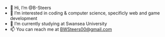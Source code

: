 - 👋 Hi, I’m @B-Steers
- 👀 I’m interested in coding & computer science, specificly web and game development
- 🌱 I’m currently studying at Swansea University
- 📫 You can reach me at BWSteers00@gmail.com

<!---
B-Steers/B-Steers is a ✨ special ✨ repository because its `README.md` (this file) appears on your GitHub profile.
You can click the Preview link to take a look at your changes.
--->
